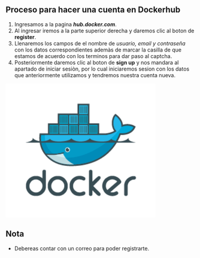 ## Proceso para hacer una cuenta en Dockerhub
1. Ingresamos a la pagina ***hub.docker.com***.
1. Al ingresar iremos a la parte superior derecha y daremos clic al boton de **register**.
1. Llenaremos los campos de el nombre de *usuario, email y contraseña* con los datos correspondientes ademàs de marcar la casilla de que estamos de acuerdo con los terminos para dar paso al captcha.
1. Posteriormente daremos clic al boton de **sign up** y nos mandara al apartado de iniciar sesiòn, por lo cual iniciaremos sesion con los datos que anteriormente utilizamos y tendremos nuestra cuenta nueva. 
 
 <img src="https://raw.githubusercontent.com/docker-library/docs/c350af05d3fac7b5c3f6327ac82fe4d990d8729c/docker/logo.png" width="400px" />
 
 ## Nota
 * Debereas contar con un correo para poder registrarte.
